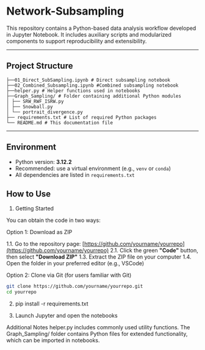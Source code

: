 # Network-Subsampling

This repository contains a Python-based data analysis workflow developed in Jupyter Notebook. It includes auxiliary scripts and modularized components to support reproducibility and extensibility.

---
##  Project Structure
```
├──01_Direct_SubSampling.ipynb # Direct subsampling notebook
├──02_Combined_Subsampling.ipynb #Combined subsampling notebook
├──helper.py # Helper functions used in notebooks
├──Graph_Sampling/ # Folder containing additional Python modules
│ ├── SRW_RWF_ISRW.py
│ ├── Snowball.py
│ └── portrait_divergence.py
├── requirements.txt # List of required Python packages
└── README.md # This documentation file
```
---
##  Environment

- Python version: **3.12.2**
- Recommended: use a virtual environment (e.g., `venv` or `conda`)
- All dependencies are listed in `requirements.txt`

## How to Use
1. Getting Started

You can obtain the code in two ways:

Option 1: Download as ZIP

1.1. Go to the repository page: [https://github.com/yourname/yourrepo](https://github.com/yourname/yourrepo)
2.1. Click the green **"Code"** button, then select **"Download ZIP"**
1.3. Extract the ZIP file on your computer
1.4. Open the folder in your preferred editor (e.g., VSCode)

Option 2: Clone via Git (for users familiar with Git)

```bash
git clone https://github.com/yourname/yourrepo.git
cd yourrepo
```
2. pip install -r requirements.txt

3. Launch Jupyter and open the notebooks

Additional Notes
helper.py includes commonly used utility functions.
The Graph_Sampling/ folder contains Python files for extended functionality, which can be imported in notebooks.



